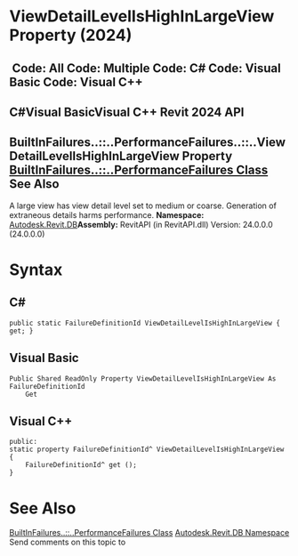 # ViewDetailLevelIsHighInLargeView Property (2024)

﻿
 Code: All Code: Multiple Code: C# Code: Visual Basic Code: Visual C++   
---  
C#Visual BasicVisual C++
Revit 2024 API  
---  
BuiltInFailures..::..PerformanceFailures..::..ViewDetailLevelIsHighInLargeView Property   
[BuiltInFailures..::..PerformanceFailures Class](d008a572-b1aa-1e46-0c4e-f760c50776fd.md "BuiltInFailures.PerformanceFailures Class") See Also  
---  
A large view has view detail level set to medium or coarse. Generation of extraneous details harms performance. 
**Namespace:** [Autodesk.Revit.DB](87546ba7-461b-c646-cbb1-2cb8f5bff8b2.md "Autodesk.Revit.DB Namespace")**Assembly:** RevitAPI (in RevitAPI.dll) Version: 24.0.0.0 (24.0.0.0)
# Syntax
C#  
---  
```text
public static FailureDefinitionId ViewDetailLevelIsHighInLargeView { get; }
```
  
Visual Basic  
---  
```text
Public Shared ReadOnly Property ViewDetailLevelIsHighInLargeView As FailureDefinitionId
	Get
```
  
Visual C++  
---  
```text
public:
static property FailureDefinitionId^ ViewDetailLevelIsHighInLargeView {
	FailureDefinitionId^ get ();
}
```
  
# See Also
[BuiltInFailures..::..PerformanceFailures Class](d008a572-b1aa-1e46-0c4e-f760c50776fd.md "BuiltInFailures.PerformanceFailures Class")
[Autodesk.Revit.DB Namespace](87546ba7-461b-c646-cbb1-2cb8f5bff8b2.md "Autodesk.Revit.DB Namespace")
Send comments on this topic to 